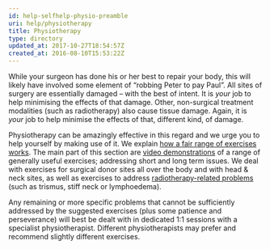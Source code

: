 ```yaml
---
id: help-selfhelp-physio-preamble
uri: help/physiotherapy
title: Physiotherapy
type: directory
updated_at: 2017-10-27T18:54:57Z
created_at: 2016-08-10T15:53:22Z
---
```


<p>While your surgeon has done his or her best to repair your body,
    this will likely have involved some element of “robbing Peter
    to pay Paul”. All sites of surgery are essentially damaged
    – with the best of intent. It is <i>your</i> job to help
    minimising the effects of that damage. Other, non-surgical
    treatment modalities (such as radiotherapy) also cause tissue
    damage. Again, it is <i>your</i> job to help minimise the
    effects of that, different kind, of damage.</p>
<p>Physiotherapy can be amazingly effective in this regard and we
    urge you to help yourself by making use of it. We explain
    <a href="/help/physiotherapy/how-and-why">how a fair range of exercises works</a>.
    The main part of this section are <a href="/help/physiotherapy/videos">video demonstrations</a>    of a range of generally useful exercises; addressing short
    and long term issues. We deal with exercises for surgical
    donor sites all over the body and with head &amp; neck sites,
    as well as exercises to address <a href="/treatment/radiotherapy">radiotherapy-related problems</a>    (such as trismus, stiff neck or lymphoedema).</p>
<p>Any remaining or more specific problems that cannot be sufficiently
    addressed by the suggested exercises (plus some patience
    and perseverance) will best be dealt with in dedicated 1:1
    sessions with a specialist physiotherapist. Different physiotherapists
    may prefer and recommend slightly different exercises.</p>
